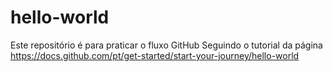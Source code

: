# hello-world
Este repositório é para praticar o fluxo GitHub
Seguindo o tutorial da página https://docs.github.com/pt/get-started/start-your-journey/hello-world

